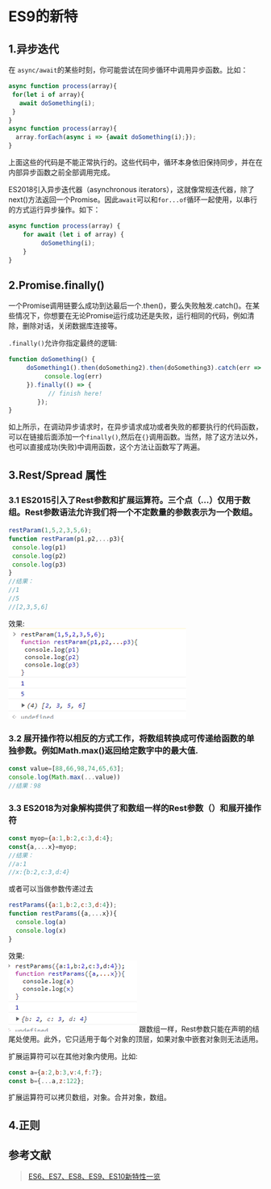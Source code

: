 # ES9的新特
## 1.异步迭代
在 `async/await`的某些时刻，你可能尝试在同步循环中调用异步函数。比如：
```js
async function process(array){
 for(let i of array){
   await doSomething(i);
 }
}
async function process(array){
  array.forEach(async i => {await doSomething(i);});
}
```
上面这些的代码是不能正常执行的。这些代码中，循环本身依旧保持同步，并在在内部异步函数之前全部调用完成。

ES2018引入异步迭代器（asynchronous iterators），这就像常规迭代器，除了next()方法返回一个Promise。因此`await`可以和`for...of`循环一起使用，以串行的方式运行异步操作。如下：
```js
async function process(array) {   
    for await (let i of array) {    
         doSomething(i);  
    } 
}
```
## 2.Promise.finally()
一个Promise调用链要么成功到达最后一个.then()，要么失败触发.catch()。在某些情况下，你想要在无论Promise运行成功还是失败，运行相同的代码，例如清除，删除对话，关闭数据库连接等。

`.finally()`允许你指定最终的逻辑:
```js
function doSomething() {  
     doSomething1().then(doSomething2).then(doSomething3).catch(err => {
          console.log(err)
     }).finally(() => { 
           // finish here!   
        }); 
} 
```
如上所示，在调动异步请求时，在异步请求成功或者失败的都要执行的代码函数，可以在链接后面添加一个`finally()`,然后在`{}`调用函数。当然，除了这方法以外，也可以直接成功(失败)中调用函数，这个方法让函数写了两遍。

## 3.Rest/Spread 属性
### 3.1 ES2015引入了Rest参数和扩展运算符。三个点（...）仅用于数组。Rest参数语法允许我们将一个不定数量的参数表示为一个数组。
```js
restParam(1,5,2,3,5,6);
function restParam(p1,p2,...p3){
 console.log(p1)
 console.log(p2)
 console.log(p3)
}
//结果：
//1
//5
//[2,3,5,6]
```
效果:  
![](../../.vuepress/public/images/es6/es9img1.png)

### 3.2 展开操作符以相反的方式工作，将数组转换成可传递给函数的单独参数。例如Math.max()返回给定数字中的最大值.
```js
const value=[88,66,98,74,65,63];
console.log(Math.max(...value))
//结果：98
```
### 3.3 ES2018为对象解构提供了和数组一样的Rest参数（）和展开操作符
```js
const myop={a:1,b:2,c:3,d:4};
const{a,...x}=myop;
//结果：
//a:1
//x:{b:2,c:3,d:4}
```
或者可以当做参数传递过去
```js
restParams({a:1,b:2,c:3,d:4});
function restParams({a,...x}){
  console.log(a)
  console.log(x)
}
```
效果:  
![](../../.vuepress/public/images/es6/es9img2.png)
跟数组一样，Rest参数只能在声明的结尾处使用。此外，它只适用于每个对象的顶层，如果对象中嵌套对象则无法适用。

扩展运算符可以在其他对象内使用。比如:
```js
const a={a:2,b:3,v:4,f:7};
const b={...a,z:122};
```
扩展运算符可以拷贝数组，对象。合并对象，数组。
## 4.正则













## 参考文献
  
> [ES6、ES7、ES8、ES9、ES10新特性一览](https://www.cnblogs.com/miaSlady/p/10955729.html)